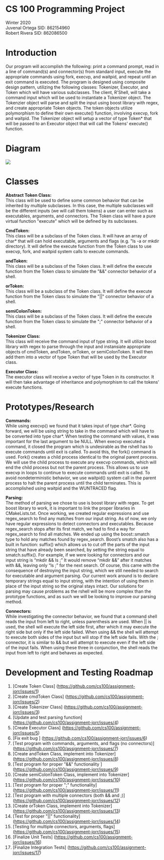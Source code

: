 # CS 100 Programming Project
Winter 2020\
Juvenal Ortega SID: 862154960\
Robert Rivera SID: 862086500

# Introduction
Our program will accomplish the following: print a command prompt, read in a line of command(s) and connector(s) from standard input, execute the appropriate commands using fork, execvp, and waitpid, and repeat until an exit command is executed. The program is designed using composite design pattern, utilizing the following classes: Tokenizer, Executor, and Token which will have various subclasses. The client, R'Shell, will take a command input which will be used to instantiate a Tokenizer object. The Tokenzier object will parse and split the input using boost library with regex, and create appropriate Token objects. The token objects utilize polymorphism to define their own execute() function, involving execvp, fork and waitpid. The Tokenizer object will setup a vector of type Token* that will be passed to an Executor object that will call the Tokens' execute() function. 

# Diagram
![](https://raw.githubusercontent.com/cs100/assignment-jorr/master/images/CS%20100%20Assignment%20OMT_%20Class%20Diagram.png?token=AIV3NNINATURBK7ZDXKZBCS6HOU5M)

# Classes
**Abstract Token Class:**\
This class will be used to define some common behavior that can be inherited by multiple subclasses. In this case, the multiple subclasses will be the different inputs (we will call them tokens) a user can enter such as executables, arguments, and connectors. The Token class will have a pure virtual function "execute" which will be defined by its subclasses.

**CmdToken:**\
This class will be a subclass of the Token class. It will have an array of char* that will can hold executable, arguments and flags (e.g. "ls -a or mkdir directory). It will define the execute function from the Token class to use execvp, fork, and waitpid system calls to execute commands. 

**andToken:**\
This class will be a subclass of the Token class. It will define the execute function from the Token class to simulate the "&&" connector behavior of a shell. 

**orToken:**\
This class will be a subclass of the Token class. It will define the execute function from the Token class to simulate the 
"||" connector behavior of a shell.

**semiColonToken:**\
This class will be a subclass of the Token class. It will define the execute function from the Token class to simulate the ";" connector behavior of a shell.


**Tokenizer Class:**\
This class will receive the command input of type string. It will utilize boost library with regex to parse through the input and instansiate appropriate objects of cmdToken, andToken, orToken, or semiColonToken. It will then add them into a vector of type Token that will be used by the Executor class.
 
 **Executor Class:**\
The executor class will receive a vector of type Token in its constructor. It will then take advantage of inheritance and polymorphism to call the tokens' execute functions. 

# Prototypes/Research
**Commands:**\
While using execvp() we found that it takes input of type char*. Going forward, we will be using string to take in the command which will have to be converted into type char*. When testing the command with values, it was important for the last argument to be NULL. When execvp executed a command, it closed the program which is undesirable as the rshell has to execute commands until exit is called. To avoid this, the fork() command is used. Fork() creates a child process identical to the original parent process. We will use the child process to execute any execvp commands, which will end the child process but not the parent process. This allows us to use execvp in loops to continue to execute commands until exit is called. To avoid nondeterministic behavior, we use waitpid() system call in the parent process to halt the parent process until the child terminates. This is accomplished using waitpid and the WUNTRACED flag. 

**Parsing:**\
The method of parsing we chose to use is boost library with regex. To get boost library to work, it is important to link the proper libraries in CMakeLists.txt. Once working, we created regular expressions and use regex_search to find any matches from our input string. As of now, we only have regular expressions to detect connectors and executables. Because regex_search stops after its first match, we had to find a way for regex_search to find all matches. We ended up using the boost::smatch type to hold any matches found by regex_search. Boost’s smatch also has a built in function: suffix() which allows us to cut off the parts of the input string that have already been searched, by setting the string equal to smatch.suffix(). For example, if we were looking for connectors and our input string is “mkdir && ls ;” It would remove “mkdir &&” after it matches with &&, leaving only “ls ;” for the next search. Of course, this came with the consequence of destroying the input string, which we still needed to search for executable and argument parsing. Our current work around is to declare temporary strings equal to input string, with the intention of using them in place of the input string so the original stays intact. Our solutions for parsing may cause problems as the rshell will be more complex than the prototype functions, and as such we will be looking to improve our parsing method. 

**Connectors:**\
While investigating the connector behavior, we found that a command shell reads the input from left to right, unless parenthesis are used. When || is used, the shell will execute the left side first, after which it may execute the right side but only if the left side failed. When using && the shell will attempt to execute both sides of the input but will stop if the left side fails. With the ; connector, it is similar to && but will attempt to execute even if the left side of the input fails. When using these three in conjunction, the shell reads the input from left to right and behaves as expected.
# Development and Testing Roadmap
1. [Create Token Class] (https://github.com/cs100/assignment-jorr/issues/1)
1. [Create cmdToken Class] (https://github.com/cs100/assignment-jorr/issues/2)
1. [Create Tokenizer Class] (https://github.com/cs100/assignment-jorr/issues/3)
1. [Update and test parsing function] (https://github.com/cs100/assignment-jorr/issues/4)
1. [Create Executor Class] (https://github.com/cs100/assignment-jorr/issues/5)
1. [Fix exit bug ] (https://github.com/cs100/assignment-jorr/issues/6)
1. [Test program with commands, arguments, and flags (no connectors)] (https://github.com/cs100/assignment-jorr/issues/7)
1. [Create andToken Class, implement into Tokenizer] (https://github.com/cs100/assignment-jorr/issues/8)
1. [Test program for proper "&&" functionality ] (https://github.com/cs100/assignment-jorr/issues/9)
1. [Create semiColonToken Class, implement into Tokenizer] (https://github.com/cs100/assignment-jorr/issues/10)
1. [Test program for proper ";" functionality] (https://github.com/cs100/assignment-jorr/issues/11)
1. [Test program with multiple connectors (both && and ;)] (https://github.com/cs100/assignment-jorr/issues/12)
1. [Create orToken Class, implement into Tokenizer] (https://github.com/cs100/assignment-jorr/issues/13)
1. [Test for proper "||" functionality] (https://github.com/cs100/assignment-jorr/issues/14)
1. [Testing for multiple connectors, arguments, flags] (https://github.com/cs100/assignment-jorr/issues/15)
1. [Finalize Unit Tests] (https://github.com/cs100/assignment-jorr/issues/16)
1. [Finalize Integration Tests] (https://github.com/cs100/assignment-jorr/issues/17)
